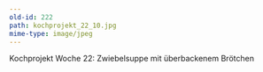 ```yaml
---
old-id: 222
path: kochprojekt_22_10.jpg
mime-type: image/jpeg
---
```

Kochprojekt Woche 22:
Zwiebelsuppe mit überbackenem Brötchen
